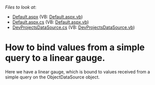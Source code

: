 <!-- default file list -->
*Files to look at*:

* [Default.aspx](./CS/E971/Default.aspx) (VB: [Default.aspx.vb](./VB/E971/Default.aspx.vb))
* [Default.aspx.cs](./CS/E971/Default.aspx.cs) (VB: [Default.aspx.vb](./VB/E971/Default.aspx.vb))
* [DevProjectsDataSource.cs](./CS/E971/DevProjectsDataSource.cs) (VB: [DevProjectsDataSource.vb](./VB/E971/DevProjectsDataSource.vb))
<!-- default file list end -->
# How to bind values from a simple query to a linear gauge.


<p>Here we have a linear gauge, which is bound to values received from a simple query on the ObjectDataSource object.</p>

<br/>


